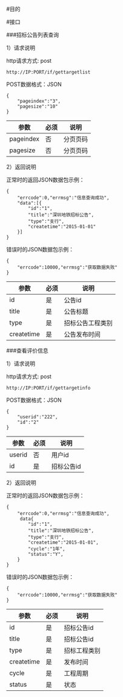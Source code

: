 
#目的




#接口


###招标公告列表查询



1）请求说明

http请求方式: post

    http://IP:PORT/if/gettargetlist


POST数据格式：JSON

    {
        "pageindex":"3",
        "pagesize":"10"
    }


参数|必须|说明
------|------|-------
pageindex|否|分页页码
pagesize|否|分页页码


2）返回说明

正常时的返回JSON数据包示例：

    {
        "errcode":0,"errmsg":"信息查询成功",
        "data":[{
            "id":"1",
            "title":"深圳地铁招标公告", 
            "type":"支行",
            "createtime":"2015-01-01"
        }]
    }

错误时的JSON数据包示例：

    {
        "errcode":10000,"errmsg":"获取数据失败"
    }


参数|必须|说明
----|----|----
id|是|公告id
title|是|公告标题
type|是|招标公告工程类别
createtime|是|公告发布时间



###查看评价信息



1）请求说明

http请求方式: post

    http://IP:PORT/if/gettargetinfo


POST数据格式：JSON

    {
        "userid":"222",
        "id":"2"
    }


参数|必须|说明
------|------|-------
userid|否|用户id
id|是|招标公告id


2）返回说明

正常时的返回JSON数据包示例：

    {
        "errcode":0,"errmsg":"信息查询成功",
         data{
            "id":"1",
            "title":"深圳地铁招标公告", 
            "type":"支行",
            "createtime":"2015-01-01",
            "cycle":"1年",
            "status":"Y",
        }
    }

错误时的JSON数据包示例：

    {
        "errcode":10000,"errmsg":"获取数据失败"
    }


参数|必须|说明
----|----|----
id|是|招标公告id
title|是|招标公告id
type|是|招标工程类别
createtime|是|发布时间
cycle|是|工程周期
status|是|状态
